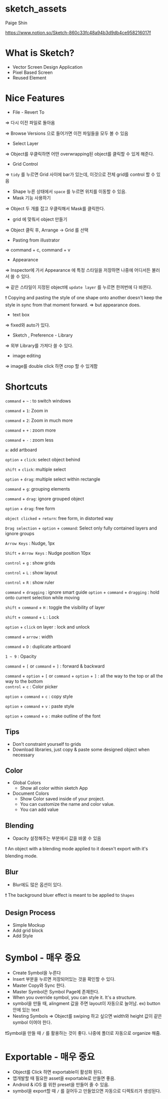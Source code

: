 # sketch_assets
Paige Shin

https://www.notion.so/Sketch-860c33fc48a94b3d9db4ce958216017f

# What is Sketch?
- Vector Screen Design Application
- Pixel Based Screen
- Reused Element


# Nice Features
- File - Revert To

⇒ 다시 이전 파일로 돌아옴

⇒ Browse Versions 으로 들어가면 이전 파일들을 모두 볼 수 있음 

- Select Layer

⇒ Object를 우클릭하면 어떤 overwrapping된 object를 클릭할 수 있게 해준다. 

- Grid Control

⇒ `tidy` 를 누르면 Grid 사이에 bar가 있는데, 이것으로 전체 grid를 control 할 수 있음

- Shape 누른 상태에서 `space` 를 누르면 위치를 이동할 수 있음.
- Mask 기능 사용하기

⇒ Object 두 개를 잡고 우클릭해서 Mask를 클릭한다.

- grid 에 맞춰서 object 만들기

⇒ Object 클릭 후,  Arrange → Grid 를 선택 

- Pasting from illustrator

⇒ command + c, command + v 

- Appearance

⇒ Inspector에 가서 Appearance 에 특정 스타일을 저장하면 나중에 어디서든 불러서 쓸 수 있다.

⇒ 같은 스타일이 지정된 object에 `update layer` 를 누르면 한꺼번에 다 바뀐다. 

❗️ Copying and pasting the style of one shape onto another doesn't keep the style in sync from that moment forward. ⇒ but appearance does.

- text box

⇒ fixed와 auto가 있다.

- Sketch , Preference - Library

⇒ 외부 Library를 가져다 쓸 수 있다. 

- image editing

⇒ image를 double click 하면 crop 할 수 있게함

# Shortcuts

`command` + `~` : to switch windows

`command` + `1`: Zoom in

`command` + `2`: Zoom in much more 

`command` + `+` : zoom more

`command` + `-` : zoom less 

`a`: add artboard

`option` + `click`: select object behind

`shift` + `click`: multiple select

`option` + `drag`: multiple select within rectangle

`command` + `g`: grouping elements

`command` + `drag`: ignore grouped object

`option` + `drag`: free form

`object clicked` + `return`: free form, in distorted way

`Drag selection` + `option` + `command`: Select only fully contained layers and ignore groups

`Arrow Keys` : Nudge, 1px 

`Shift` + `Arrow Keys` : Nudge position 10px 

`control` + `g` : show grids 

`control` + `L` : show layout 

`control` + `R` : show ruler 

`command` + `dragging` : ignore smart guide
`option` + `command` + `dragging` : hold onto current selection while moving 

`shift` + `command` + `H` : toggle the visibility of layer 

`shift` + `command` + `L` : Lock  

`option` + `click` on layer : lock and unlock

`command` + `arrow` : width

`command` + `D` : duplicate artboard

`1 ~ 9` : Opacity

`command` + `[` or `command` + `]` : forward & backward

`command` + `option` + `[` or `command` + `option` + `]` : all the way to the top or all the way to the bottom  
`control` + `c` : Color picker 

`option` + `command` + `c` : copy style

`option` + `command` + `v` : paste style

`option` + `command` + `o` : make outline of the font

## Tips

- Don't constraint yourself to grids
- Download libraries, just copy & paste some designed object when necessary

## Color
- Global Colors
    - Show all color within sketch App
- Document Colors
    - Show Color saved inside of your project.
    - You can customize the name and color value.
    - You can add value

## Blending
- Opacity 설정해주는 부분에서 값을 바꿀 수 있음

❗️ An object with a blending mode applied to it doesn't export with it's blending mode.


## Blur

- Blur에도 많은 옵션이 있다.

❗️ The background bluer effect is meant to be applied to `Shapes`

## Design Process
- Simple Mockup
- Add grid block
- Add Style


# Symbol - 매우 중요 

- Create Symbol을 누른다
- Insert 부분을 누르면 저장되어있는 것을 확인할 수 있다.
- Master Copy와 Sync 한다.
- Master Symbol은 Symbol Page에 존재한다.
- When you override symbol, you can style it. It's a structure.
- symbol을 만들 때, alingment 값을 주면 layout이 자동으로 늘어남. ex) button안에 있는 text
- Nesting Symbols ⇒ Object를 swiping 하고 싶으면 width와 height 값이 같은 symbol 이여야 한다.

❗️Symbol을 만들 때 `/`  를 활용하는 것이 좋다. 나중에 폴더로 자동으로 organize 해줌.


# Exportable - 매우 중요

- Object를 Click 하면 exportable이 활성화 된다.
- 앱개발할 때 필요한 asset을 exportable로 만들면 좋음.
- Android & iOS 를 위한 preset을 만들어 줄 수 있음.
- symbol을 export할 때 `/` 를 걸어두고 만들었으면 자동으로 디렉토리가 생성된다.
